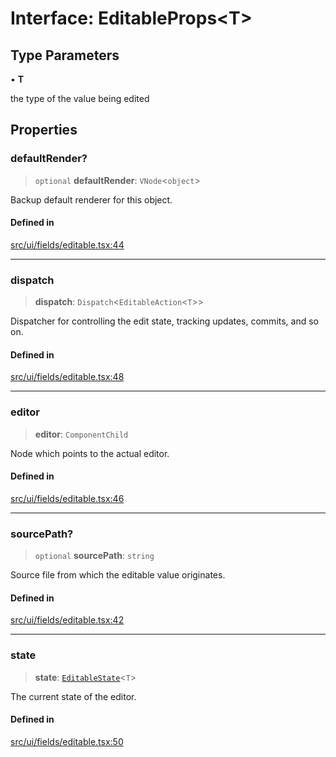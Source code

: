# Interface: EditableProps\<T\>

## Type Parameters

• **T**

the type of the value being edited

## Properties

### defaultRender?

> `optional` **defaultRender**: `VNode`\<`object`\>

Backup default renderer for this object.

#### Defined in

[src/ui/fields/editable.tsx:44](https://github.com/blacksmithgu/datacore/blob/b2f12b09abf3864956181ba4f5c7075bc281ce27/src/ui/fields/editable.tsx#L44)

***

### dispatch

> **dispatch**: `Dispatch`\<`EditableAction`\<`T`\>\>

Dispatcher for controlling the edit state, tracking updates, commits, and so on.

#### Defined in

[src/ui/fields/editable.tsx:48](https://github.com/blacksmithgu/datacore/blob/b2f12b09abf3864956181ba4f5c7075bc281ce27/src/ui/fields/editable.tsx#L48)

***

### editor

> **editor**: `ComponentChild`

Node which points to the actual editor.

#### Defined in

[src/ui/fields/editable.tsx:46](https://github.com/blacksmithgu/datacore/blob/b2f12b09abf3864956181ba4f5c7075bc281ce27/src/ui/fields/editable.tsx#L46)

***

### sourcePath?

> `optional` **sourcePath**: `string`

Source file from which the editable value originates.

#### Defined in

[src/ui/fields/editable.tsx:42](https://github.com/blacksmithgu/datacore/blob/b2f12b09abf3864956181ba4f5c7075bc281ce27/src/ui/fields/editable.tsx#L42)

***

### state

> **state**: [`EditableState`](EditableState.md)\<`T`\>

The current state of the editor.

#### Defined in

[src/ui/fields/editable.tsx:50](https://github.com/blacksmithgu/datacore/blob/b2f12b09abf3864956181ba4f5c7075bc281ce27/src/ui/fields/editable.tsx#L50)
